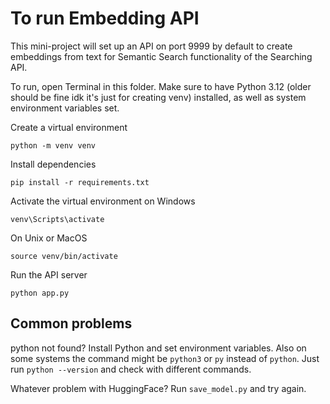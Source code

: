 # To run Embedding API

This mini-project will set up an API on port 9999 by default to create
embeddings from text for Semantic Search functionality of the Searching API.

To run, open Terminal in this folder. Make sure to have Python 3.12 (older
should be fine idk it's just for creating venv) installed, as well as system
environment variables set.

Create a virtual environment
```commandline
python -m venv venv
```
Install dependencies
```commandline
pip install -r requirements.txt
```
Activate the virtual environment on Windows
```commandline
venv\Scripts\activate
```
On Unix or MacOS
```commandline
source venv/bin/activate
```
Run the API server
```commandline
python app.py
```

## Common problems

python not found? Install Python and set environment variables. Also on some
systems the command might be `python3` or `py` instead of `python`. Just run
`python --version` and check with different commands.

Whatever problem with HuggingFace? Run `save_model.py` and try again.
